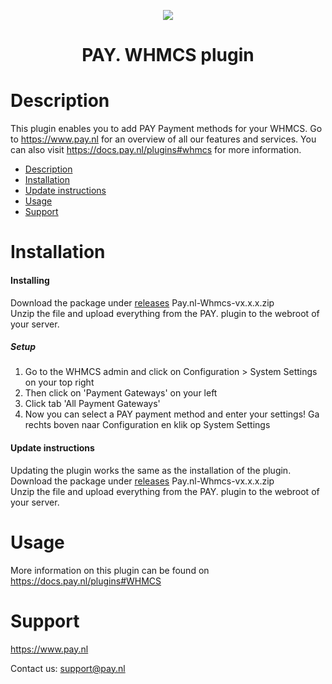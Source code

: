 <p align="center">
  <img src="https://www.pay.nl/uploads/1/brands/main_logo.png" />
</p>
<h1 align="center">PAY. WHMCS plugin</h1>

# Description

This plugin enables you to add PAY Payment methods for your WHMCS. Go to https://www.pay.nl for an overview of all our features and services. You can also visit https://docs.pay.nl/plugins#whmcs for more information.

- [Description](#description)
- [Installation](#installation)
- [Update instructions](#update-instructions)
- [Usage](#usage)
- [Support](#support)

# Installation
#### Installing
Download the package under [releases](https://github.com/paynl/whmcs-plugin/releases) Pay.nl-Whmcs-vx.x.x.zip <br/>
Unzip the file and upload everything from the PAY. plugin to the webroot of your server.

##### Setup
1. Go to the WHMCS admin and click on Configuration > System Settings on your top right
2. Then click on 'Payment Gateways' on your left
3. Click tab 'All Payment Gateways'
4. Now you can select a PAY payment method and enter your settings!
Ga rechts boven naar Configuration en klik op System Settings

#### Update instructions

Updating the plugin works the same as the installation of the plugin.
Download the package under [releases](https://github.com/paynl/whmcs-plugin/releases) Pay.nl-Whmcs-vx.x.x.zip <br/>
Unzip the file and upload everything from the PAY. plugin to the webroot of your server.

# Usage

More information on this plugin can be found on https://docs.pay.nl/plugins#WHMCS

# Support
https://www.pay.nl

Contact us: support@pay.nl


